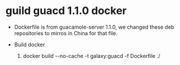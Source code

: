 # guild guacd 1.1.0 docker

* Dockerfile is from guacamole-server 1.1.0, we changed these deb repositories to mirros in China for that file. 
       
* Build docker
    1. docker build --no-cache -t galaxy:guacd -f Dockerfile ./
